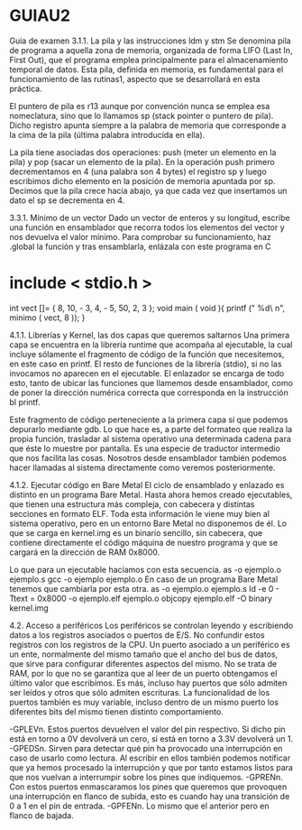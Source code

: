 # GUIAU2
Guia de examen
3.1.1. La pila y las instrucciones ldm y stm
Se denomina pila de programa a aquella zona de memoria, organizada de forma
LIFO (Last In, First Out), que el programa emplea principalmente para el almacenamiento temporal de datos. Esta pila, definida en memoria, es fundamental para
el funcionamiento de las rutinas1, aspecto que se desarrollará en esta práctica.

El puntero de pila es r13 aunque por convención nunca se emplea esa nomeclatura, sino que lo llamamos sp (stack pointer o puntero de pila). Dicho registro
apunta siempre a la palabra de memoria que corresponde a la cima de la pila (última palabra introducida en ella).

La pila tiene asociadas dos operaciones: push (meter un elemento en la pila) y
pop (sacar un elemento de la pila). En la operación push primero decrementamos
en 4 (una palabra son 4 bytes) el registro sp y luego escribimos dicho elemento en
la posición de memoria apuntada por sp. Decimos que la pila crece hacia abajo, ya
que cada vez que insertamos un dato el sp se decrementa en 4.


3.3.1. Mínimo de un vector
Dado un vector de enteros y su longitud, escribe una función en ensamblador
que recorra todos los elementos del vector y nos devuelva el valor mínimo. Para
comprobar su funcionamiento, haz .global la función y tras ensamblarla, enlázala
con este programa en C
# include < stdio.h >
int vect []= { 8, 10, - 3, 4, - 5, 50, 2, 3 };
void main ( void ){
printf (" %d\ n", minimo ( vect, 8 ));
}

4.1.1. Librerías y Kernel, las dos capas que queremos saltarnos
Una primera capa se encuentra en la librería runtime que acompaña al ejecutable, la cual incluye sólamente el fragmento de código de la función que necesitemos, en
este caso en printf. El resto de funciones de la librería (stdio), si no las invocamos no aparecen en el ejecutable. El enlazador se encarga de todo esto, tanto de ubicar
las funciones que llamemos desde ensamblador, como de poner la dirección numérica correcta que corresponda en la instrucción bl printf.

Este fragmento de código perteneciente a la primera capa sí que podemos depurarlo mediante gdb. Lo que hace es, a parte del formateo que realiza la propia función,
trasladar al sistema operativo una determinada cadena para que éste lo muestre por pantalla. Es una especie de traductor intermedio que nos facilita las cosas. Nosotros
desde ensamblador también podemos hacer llamadas al sistema directamente como veremos posteriormente.

4.1.2. Ejecutar código en Bare Metal
El ciclo de ensamblado y enlazado es distinto en un programa Bare Metal. Hasta ahora hemos creado ejecutables, que tienen una estructura más compleja, con cabecera y distintas secciones en formato ELF. Toda esta información le viene muy bien al sistema operativo, pero en un entorno Bare Metal no disponemos de él. Lo
que se carga en kernel.img es un binario sencillo, sin cabecera, que contiene directamente el código máquina de nuestro programa y que se cargará en la dirección de
RAM 0x8000.

Lo que para un ejecutable hacíamos con esta secuencia.
as -o ejemplo.o ejemplo.s
gcc -o ejemplo ejemplo.o
En caso de un programa Bare Metal tenemos que cambiarla por esta otra.
as -o ejemplo.o ejemplo.s
ld -e 0 - Ttext = 0x8000 -o ejemplo.elf ejemplo.o
objcopy ejemplo.elf -O binary kernel.img

4.2. Acceso a periféricos
Los periféricos se controlan leyendo y escribiendo datos a los registros asociados
o puertos de E/S. No confundir estos registros con los registros de la CPU. Un
puerto asociado a un periférico es un ente, normalmente del mismo tamaño que el
ancho del bus de datos, que sirve para configurar diferentes aspectos del mismo. No
se trata de RAM, por lo que no se garantiza que al leer de un puerto obtengamos
el último valor que escribimos. Es más, incluso hay puertos que sólo admiten ser
leídos y otros que sólo admiten escrituras. La funcionalidad de los puertos también
es muy variable, incluso dentro de un mismo puerto los diferentes bits del mismo
tienen distinto comportamiento.

-GPLEVn. Estos puertos devuelven el valor del pin respectivo. Si dicho pin está
en torno a 0V devolverá un cero, si está en torno a 3.3V devolverá un 1.
-GPEDSn. Sirven para detectar qué pin ha provocado una interrupción en caso
de usarlo como lectura. Al escribir en ellos también podemos notificar que ya
hemos procesado la interrupción y que por tanto estamos listos para que nos
vuelvan a interrumpir sobre los pines que indiquemos.
-GPRENn. Con estos puertos enmascaramos los pines que queremos que provoquen una interrupción en flanco de subida, esto es cuando hay una transición
de 0 a 1 en el pin de entrada.
-GPFENn. Lo mismo que el anterior pero en flanco de bajada.

